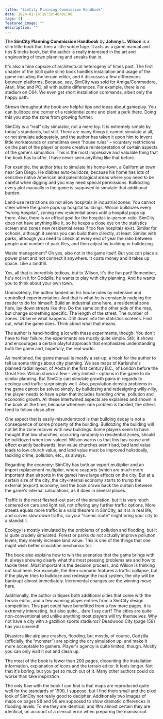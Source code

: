 ```yaml
---
title: "SimCity Planning Commission Handbook"
date: 2024-01-14T16:50:40+01:00
tags: []
featured_image: ""
description: ""
---
```

The **SimCity Planning Commission Handbook** by **Johnny L. Wilson** is a slim little book that tries a little subterfuge. It acts as a game manual and tips & tricks book, but the author is really interested in the art and engineering of town planning and sneaks that in.

It's also a time capsule of architectural heterogeny of times past. The first chapter of the (still quite slim) book handles installation and usage of the game including the terrain editor, and it discusses a few differences between platforms. Because, see, SimCity was sold for Amiga/Commodore, Atari, Mac and PC, all with subtle differences. For example, there is no stadium on C64. We even get short installation commands, albeit only the happy path.

Strewn throughout the book are helpful tips and ideas about gameplay. You can bulldoze one corner of a residential zome and plant a park there. Doing this you stop the zone from growing further.

SimCity is a “real” city simulator, not a mere toy. It is extremely simple by today's standards, but still. There are many things it cannot simulate at all, or not simulate adequately, and the author has taken it upon him to invent little workarounds or sometimes even “house rules” – voluntary restrictions on the part of the player or some creative reinterpretation of certain aspects of the game's simulation. This is the most impressive and valuable thing that the book has to offer. I have never seen anything like that before.

For example, the author tries to simulate his home-town, a Californian town near San Diego. He diables auto-bulldoze, because his home has lots of sensitive native American and paleontological areas where you need to be careful when digging and you may need special permissions. Bulldozing every plot manually in the game is supposed to simulate that additional burden.

Land-use restrictions do not allow hospitals in industrial zones. You cannot steer where the game pops up hospital buildings. Wilson bulldozes every “wrong hospital”, zoning new residential areas until a hospital pops up there. Also, there is an offical goal for the hospital-to-person ratio. SimCity does not have anything like it, so he keeps a close eye on the statistics screen and zones new residential areas if too few hospitals exist. Similar for schools, although it seems you can build them directly, at least. Similar with parks, although you need to check at every end of year the ratio between people and number of park tiles, and then adjust by building or bulldozing.

Waste management? Oh yes, also not in the game itself. But you can place a power plant and not connect it anywhere. It costs money and it takes up space. Like a landfill.

Yes, all that is incredibly tedious, but to Wilson, it's the fun part! Remember, he's not in it for Godzilla, he wants to play with city planning. And he wants you to think about your own town.

Undoubtedly, the author landed on his house rules by extensive and controlled experimentation. And that is what he is constantly nudging the reader to do for himself: Build an industrial zone here, a residential zone here, lay down streets like this. Do the same on the other side of the map, but change something specific. The length of the street. The number of zones. Observe what happens. Drill down into the statistics screens. Find out, what the game does. Think about what that means.

The author is hand-holding a lot with these experiments, though. You don't have to fear failure, the experiments are mostly quite simple. Still, it shows and encourages a certain playful approach that emphasizes understanding both the game and, hopefully, the real world.

As mentioned, the game manual is mostly a set-up, a hook for the author to tell us some things about city planning. We see maps of Karlsruhe's planned radial layout, of Aosta in the first century B.C., of London before the Great Fire. Wilson shows a few – very limited – options in the game to do similar planning. But SimCity can simulate growth pains in regards to ecology and traffic surprisingly well. Also, population density problems in the game cannot be solved simply, by bulldozing and redesigning willy-nilly, the player needs to have a plan that includes handling crime, pollution and economic growth. All these intertwined aspects are explained and shown in the book all the time, because whenever one problem is tackled, the others tend to follow close after.

One aspect that is easily misunderstood is that building decay is not a consequence of some property of the building. Bulldozing the building will not let the zone recover with new buildings. Some players seem to have thought that low churches, occurring randomly in residential zones, should be bulldozed when low-valued. Wilson warns us that this has cause and effect exactly backwards: low-value churches aren't bad, bad land value leads to low church value, and land value must be improved holistically, tackling crime, pollution, etc., as always.

Regarding the economy: SimCity has both an export multiplier and an import replacement multiplier, where seaports (which are much more important than airports in the game) have large effects on the city. But at a certain size of the city, the city-internal economy starts to trump the external (export) economy, and the book draws back the curtain between the game's internal calculations, as it does in several places.

Traffic is the most fleshed-out part of the simulation, but it is very much centered on cars and light rail, not offering any further traffic options. More streets equals more traffic is a valid theorem in SimCity, as it is in real life, and curves slow down traffic, so your “scenic route” might bring your city to a standstill.

Ecology is mostly simulated by the problems of pollution and flooding, but it is quite crudely simulated. Forest or parks do not actually improve pollution levels, they merely increase land value. This is one of the things that one might wish better simulation mechanics for.

The book also explains how to win the scenarios that the game brings with it, always showing clearly what the most pressing problems are and how to tackle them. Most important is the decision process, and Wilson is thinking out loud here. For example, the Bern scenario features a traffic collapse, but if the player tries to bulldoze and redesign the road system, the city will be bankrupt almost immediately. Incremental changes are the winning move here.

Additionally, the author critiques both additional cities that come with the terrain editor, and a few winning player entries from a SimCity design competition. This part could have benefitted from a few more pages, it is extremely interesting, but also quite… dare I say curt? The cities are quite non-conventional and unlike anything most players will try themselves. Why not have a city with a gazillion sports stadiums? Deadwood City (page 158) has you covered!

Disasters like airplane crashes, flooding, but mostly, of course, Godzilla (officially, the “monster”) are spicing the dry simulation up, and make it more acceptable to gamers. Player's agency is quite limited, though. Mostly you can only wait it out and clean up.

The meat of the book is fewer than 200 pages, dicounting the installation information, explanation of icons and the terrain editor. It feels longer. Not that it's boring, but you get so much out of it. Many other authors could do worse than take inspiration.

The only flaw with the book I can find is that maps are reproduced quite well for the standards of 1990, I suppose, but I find them small and the pixel look of SimCity not really good to decipher. Additionally two images of maps on pages 98 and 99 are supposed to show dramatic differences in flooding levels. To me they are identical, and I#m almost certain they are identical, on account of a clerical error when preparing the manuscript.
